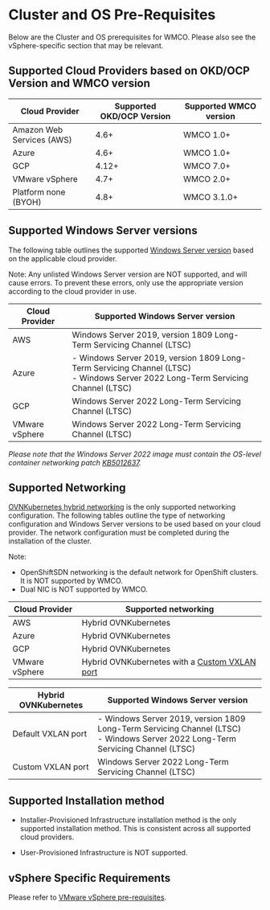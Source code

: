# Cluster and OS Pre-Requisites
Below are the Cluster and OS prerequisites for WMCO. Please also see the vSphere-specific section that 
may be relevant.

## Supported Cloud Providers based on OKD/OCP Version and WMCO version
| Cloud Provider            | Supported OKD/OCP Version | Supported WMCO version |
|---------------------------|---------------------------|------------------------|
| Amazon Web Services (AWS) | 4.6+                      | WMCO 1.0+              |
| Azure                     | 4.6+                      | WMCO 1.0+              |
| GCP                       | 4.12+                     | WMCO 7.0+              |
| VMware vSphere            | 4.7+                      | WMCO 2.0+              |
| Platform none (BYOH)      | 4.8+                      | WMCO 3.1.0+            |

## Supported Windows Server versions
The following table outlines the supported
[Windows Server version](https://docs.microsoft.com/en-us/windows/release-health/release-information) based on the 
applicable cloud provider.

Note: Any unlisted Windows Server version are NOT supported, and will cause errors. To prevent 
these errors, only use the appropriate version according to the cloud provider in use. 

| Cloud Provider | Supported Windows Server version                                                                                                  |
|----------------|-----------------------------------------------------------------------------------------------------------------------------------|
| AWS            | Windows Server 2019, version 1809 Long-Term Servicing Channel (LTSC)                                                              |
| Azure          | - Windows Server 2019, version 1809 Long-Term Servicing Channel (LTSC)<br>- Windows Server 2022 Long-Term Servicing Channel (LTSC)|
| GCP            | Windows Server 2022 Long-Term Servicing Channel (LTSC)                                                                            |
| VMware vSphere | Windows Server 2022 Long-Term Servicing Channel (LTSC)                                                                            |

*Please note that the Windows Server 2022 image must contain the OS-level container networking patch [KB5012637](https://support.microsoft.com/en-us/topic/april-25-2022-kb5012637-os-build-20348-681-preview-2233d69c-d4a5-4be9-8c24-04a450861a8d).*

## Supported Networking
[OVNKubernetes hybrid networking](setup-hybrid-OVNKubernetes-cluster.md) is the only supported networking configuration.
The following tables outline the type of networking configuration and Windows Server versions to be used based on your 
cloud provider. The network configuration must be completed during the installation of the cluster.
  
Note: 
* OpenShiftSDN networking is the default network for OpenShift clusters. It is NOT supported by WMCO.
* Dual NIC is NOT supported by WMCO.

| Cloud Provider | Supported networking                                                                           |
|----------------|------------------------------------------------------------------------------------------------|
| AWS            | Hybrid OVNKubernetes                                                                           |
| Azure          | Hybrid OVNKubernetes                                                                           |
| GCP            | Hybrid OVNKubernetes                                                                           |
| VMware vSphere | Hybrid OVNKubernetes with a [Custom VXLAN port](setup-hybrid-OVNKubernetes-cluster.md#vsphere) |

| Hybrid OVNKubernetes | Supported Windows Server version                                                                                                  |
|----------------------|-----------------------------------------------------------------------------------------------------------------------------------|
| Default VXLAN port   | - Windows Server 2019, version 1809 Long-Term Servicing Channel (LTSC)<br>- Windows Server 2022 Long-Term Servicing Channel (LTSC)|
| Custom VXLAN port    | Windows Server 2022 Long-Term Servicing Channel (LTSC)                                                                            |

## Supported Installation method
* Installer-Provisioned Infrastructure installation method is the only supported installation method. This is 
consistent across all supported cloud providers.
  
* User-Provisioned Infrastructure is NOT supported.

## vSphere Specific Requirements
Please refer to [VMware vSphere pre-requisites](vsphere-prerequisites.md).
